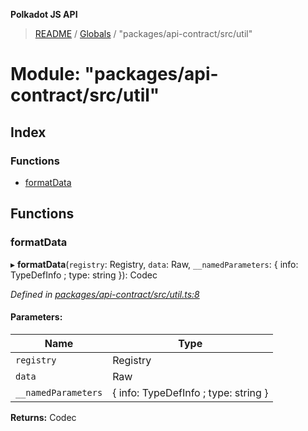 **Polkadot JS API**

> [README](../README.md) / [Globals](../globals.md) / "packages/api-contract/src/util"

# Module: "packages/api-contract/src/util"

## Index

### Functions

* [formatData](_packages_api_contract_src_util_.md#formatdata)

## Functions

### formatData

▸ **formatData**(`registry`: Registry, `data`: Raw, `__namedParameters`: { info: TypeDefInfo ; type: string  }): Codec

*Defined in [packages/api-contract/src/util.ts:8](https://github.com/polkadot-js/api/blob/8631f68ba/packages/api-contract/src/util.ts#L8)*

#### Parameters:

Name | Type |
------ | ------ |
`registry` | Registry |
`data` | Raw |
`__namedParameters` | { info: TypeDefInfo ; type: string  } |

**Returns:** Codec
